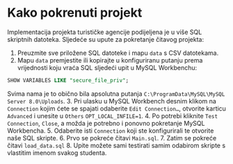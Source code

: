 # Kako pokrenuti projekt
Implementacija projekta turističke agencije podijeljena je u više SQL skriptnih datoteka. Sljedeće su upute za pokretanje čitavog projekta:

1. Preuzmite sve priložene SQL datoteke i mapu `data` s CSV datotekama.
2. Mapu `data` premjestite ili kopirajte u konfiguriranu putanju prema vrijednosti koju vraća SQL sljedeći upit u MySQL Workbenchu:

```sql
SHOW VARIABLES LIKE "secure_file_priv";
```

Svima nama je to obično bila apsolutna putanja `C:\ProgramData\MySQL\MySQL Server 8.0\Uploads`.
3. Pri ulasku u MySQL Workbench desnim klikom na `Connection` kojim ćete se spajati odaberite `Edit Connection…`, otvorite karticu `Advanced` i unesite u `Others` `OPT_LOCAL_INFILE=1`.
4. Po potrebi kliknite `Test Connection`, `Close`, a možda je potrebno i ponovno pokretanje MySQL Workbencha.
5. Odaberite isti `Connection` koji ste konfigurirali te otvorite naše SQL skripte.
6. Prvo se pokreće čitavi `Main.sql`.
7. Zatim se pokreće čitavi `load_data.sql`
8. Upite možete sami testirati samim odabirom skripte s vlastitim imenom svakog studenta.
